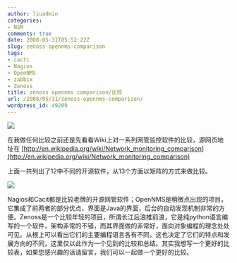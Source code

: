 ```yaml
---
author: liuadmin
categories:
- NSM
comments: true
date: 2008-05-31T05:52:22Z
slug: zenoss-opennms-comparison
tags:
- cacti
- Nagios
- OpenNMS
- zabbix
- Zenoss
title: zenoss opennms comparison/比较
url: /2008/05/31/zenoss-opennms-comparison/
wordpress_id: 49209
---
```


![](http://mediasrc.zenoss.com/designimages/logo_ZEN_no_tagline.gif)

在我做任何比较之前还是先看看Wiki上对一系列网管监控软件的比较，源网页地址在 [http://en.wikipedia.org/wiki/Network_monitoring_comparison](http://en.wikipedia.org/wiki/Network_monitoring_comparison)

上面一共列出了12中不同的开源软件，从13个方面以矩阵的方式来做比较。

[![](http://www.martinliu.cn/wp-content/uploads/2008/05/monitoring.jpg)](http://www.martinliu.cn/wp-content/uploads/2008/05/monitoring.jpg)

Nagios和Cacit都是比较老牌的开源网管软件；OpenNMS是稍微点出现的项目，它集成了前两者的部分优点，界面是Java的界面，后台的自动发现机制非常的方便。Zenoss是一个比较年轻的项目，所谓长江后浪推前浪，它是纯python语言编写的一个软件，架构非常的不错，而其界面做的非常好，面向对象编程的理念处处可见。从根上可以看出它们的主要编程语言各有不同，这也决定了它们的特点和发展方向的不同，这里仅以此作为一个见到的比较和总结。其实我想写一个更好的比较表，如果您感兴趣的话请留言，我们可以一起做一个更好的比较。
